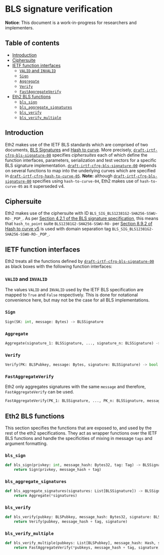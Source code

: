 # BLS signature verification

**Notice**: This document is a work-in-progress for researchers and implementers.

## Table of contents
<!-- TOC -->

- [Introduction](#introduction)
- [Ciphersuite](#ciphersuite)
- [IETF function interfaces](#ietf-function-interfaces)
    - [`VALID` and `INVALID`](#valid-and-invalid)
    - [`Sign`](#sign)
    - [`Aggregate`](#aggregate)
    - [`Verify`](#verify)
    - [`FastAggregateVerify`](#fastaggregateverify)
- [Eth2 BLS functions](#eth2-bls-functions)
    - [`bls_sign`](#bls-sign)
    - [`bls_aggregate_signatures`](#bls-aggregate-signatures)
    - [`bls_verify`](#bls-verify)
    - [`bls_verify_multiple`](#bls-verify-multiple)

<!-- /TOC -->

## Introduction

Eth2 makes use of the IETF BLS standards which are comprised of two documents, [BLS Signatures](https://tools.ietf.org/html/draft-irtf-cfrg-bls-signature-00) and [Hash to curve](https://tools.ietf.org/html/draft-irtf-cfrg-hash-to-curve-05). More precisely, [`draft-irtf-cfrg-bls-signature-00`](https://tools.ietf.org/html/draft-irtf-cfrg-bls-signature-00) specifies *ciphersuites* each of which define the function interfaces, parameters, serialization and test vectors for a specific BLS signature implementation. [`draft-irtf-cfrg-bls-signature-00`](https://tools.ietf.org/html/draft-irtf-cfrg-bls-signature-00) depends on several functions to map into the underlying curves which are specified in [`draft-irtf-cfrg-hash-to-curve-05`](https://tools.ietf.org/html/draft-irtf-cfrg-hash-to-curve-05). **Note:** although [`draft-irtf-cfrg-bls-signature-00`](https://tools.ietf.org/html/draft-irtf-cfrg-bls-signature-00) specifies using `hash-to-curve-04`, Eth2 makes use of `hash-to-curve-05` as it superseded v4.

## Ciphersuite

Eth2 makes use of the ciphersuite with ID `BLS_SIG_BLS12381G2-SHA256-SSWU-RO-_POP_`. As per [Section 4.2.1 of the BLS signature specification](https://tools.ietf.org/html/draft-irtf-cfrg-bls-signature-00#section-4.2.1), this means that `hash_to_point` suite `BLS12381G2-SHA256-SSWU-RO-` per [Section 8.9.2 of Hash to curve v5](https://tools.ietf.org/html/draft-irtf-cfrg-hash-to-curve-05#section-8.9.2) is used with domain separation tag `BLS_SIG_BLS12381G2-SHA256-SSWU-RO-_POP_`.

## IETF function interfaces

Eth2 treats all the functions defined by [`draft-irtf-cfrg-bls-signature-00`](https://tools.ietf.org/html/draft-irtf-cfrg-bls-signature-00) as black boxes with the following function interfaces:

### `VALID` and `INVALID`

The values `VALID` and `INVALID` used by the  IETF BLS specification are mapped to `True` and `False` respectively. This is done for notational convenience here, but may not be the case for all BLS implementations.

### `Sign`

```python
Sign(SK: int, message: Bytes) -> BLSSignature
```

### `Aggregate`

```python
Aggregate(signature_1: BLSSignature, ..., signature_n: BLSSignature) -> BLSSignature
```

### `Verify`

```python
Verify(PK: BLSPubkey, message: Bytes, signature: BLSSignature) -> bool
```

### `FastAggregateVerify`

Eth2 only aggregates signatures with the same `message` and therefore, `FastAggregateVerify` can be used.

```python
FastAggregateVerify(PK_1: BLSSignature, ..., PK_n: BLSSignature, message: Bytes, signature: BLSSignature) -> bool
```

## Eth2 BLS functions

This section specifies the functions that are exposed to, and used by the rest of the eth2 specifications. They act as wrapper functions over the IETF BLS functions and handle the specificities of mixing in message `tags` and argument formatting.

### `bls_sign`

```python
def bls_sign(privkey: int, message_hash: Bytes32, tag: Tag) -> BLSSignature:
    return Sign(privkey, message_hash + tag)
```

### `bls_aggregate_signatures`

```python
def bls_aggregate_signatures(signatures: List[BLSSignature]) -> BLSSignature:
    return Aggregate(*signatures)
```

### `bls_verify`

```python
def bls_verify(pubkey: BLSPubkey, message_hash: Bytes32, signature: BLSSignature, tag: Tag) -> bool:
    return Verify(pubkey, message_hash + tag, signature)
```

### `bls_verify_multiple`

```python
def bls_verify_multiple(pubkeys: List[BLSPubkey], message_hash: Hash, signature: BLSSignature, tag: Tag) -> bool:
    return FastAggregateVerify(*pubkeys, message_hash + tag, signature)
```
